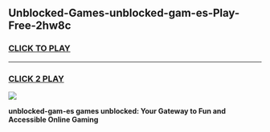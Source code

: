 
## Unblocked-Games-unblocked-gam-es-Play-Free-2hw8c
<h3>
<a href="https://premium76.site?title=unblocked-gam-es&ref=23A">CLICK TO PLAY</a></h3>
<hr>

<h3>
<a href="https://premium76.site?title=unblocked-gam-es&ref=23A">CLICK 2 PLAY</a>
  
</h3>

<a href="https://premium76.site?title=unblocked-gam-es&ref=23A"><img src="https://clearcache.store/games.png"></a>


**unblocked-gam-es games unblocked: Your Gateway to Fun and Accessible Online Gaming**
